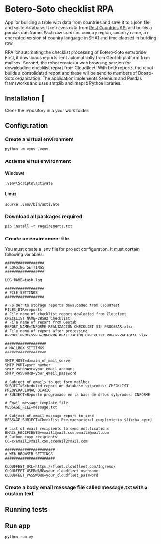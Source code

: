 # Botero-Soto checklist RPA

App for building a table with data from countries and save it to a json file and sqlite database. It retrieves data from [Rest Countries API](https://restcountries.com/) and builds a pandas dataframe. Each row contains country region, country name, an encrypted version of country language in SHA1 and time elapsed in building row.

RPA for automating the checklist processing of Botero-Soto enterprise. First, it downloads reports sent automatically from GeoTab platform from mailbox. Second, the robot creates a web browsing session for downloading checklist report from Cloudfleet. With both reports, the robot builds a consolidated report and these will be send to members of Botero-Soto organization. The application implements Selenium and Pandas frameworks and uses smtplib and imaplib Python libraries.


## Installation 🔧

Clone the repository in a your work folder.

## Configuration

### Create a virtual environment
```
python -m venv .venv
```
### Activate virtul environment

#### Windows
```
.venv\Scripts\activate
```
#### Linux
```
source .venv/bin/activate
```
### Download all packages required
```
pip install -r requirements.txt
```
### Create an environment file

You must create a .env file for project configuration. It must contain following variables:

```
##################
# LOGGING SETTINGS
##################

LOG_NAME=task.log

##################
# FILE SETTINGS
##################

# Folder to storage reports downloaded from Cloudfeet
FILES_DIR=reports
# File name of checklist report dowloaded from Cloudfeet
CHECKLIST_NAME=28592_Checklist
# File name of report from Geotab
REPORT_NAME=INFORME REALIZACIÓN CHECKLIST SIN PROCESAR.xlsx
# File name of report after processing
REPORT_PROCESSED=INFORME REALIZACIÓN CHECKLIST PREOPERACIONAL.xlsx

###################
# MAILBOX SETTINGS
###################

SMTP_HOST=domain_of_mail_server
SMTP_PORT=port_number
SMTP_USERNAME=your_email_account
SMTP_PASSWORD=your_email_password

# Subject of emails to get form mailbox
SUBJECT=Scheduled report on database sytprodes: CHECKLIST PREOPERACIONAL DIARIO
# SUBJECT=Reporte programado en la base de datos sytprodes: INFORME

# Email message template file
MESSAGE_FILE=message.txt

# Subject of email message report to send
MESSAGE_SUBJECT=Checklist Pre operacional cumplimiento $(fecha_ayer)

# List of email recipients to send notifications
EMAIL_RECIPIENTS=email1@mail.com,email2@mail.com
# Carbon copy recipients
CC=ccemail1@mail.com,ccemail2@mail.com

#######################
# WEB BROWSER SETTINGS
#######################

CLOUDFEET_URL=https://fleet.cloudfleet.com/Ingreso/
CLOUDFEET_USERNAME=your_cloudfleet_username
CLOUDFEET_PASSWORD=your_cloudfleet_password

```
### Create a body email message file called message.txt with a custom text

## Running tests

## Run app
```
python run.py
```
